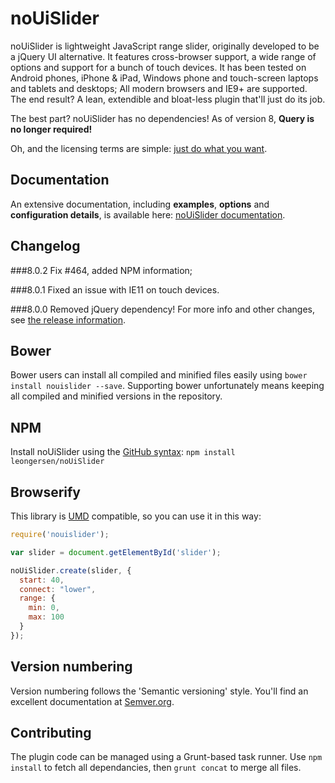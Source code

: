 # noUiSlider

noUiSlider is lightweight JavaScript range slider, originally developed to be a jQuery UI alternative. It features cross-browser support, a wide range of options and support for a bunch of touch devices. It has been tested on Android phones, iPhone & iPad, Windows phone and touch-screen laptops and tablets and desktops; All modern browsers and IE9+ are supported. The end result? A lean, extendible and bloat-less plugin that'll just do its job.

The best part? noUiSlider has no dependencies! As of version 8, **Query is no longer required!**

Oh, and the licensing terms are simple: [just do what you want](http://www.wtfpl.net/about/).

Documentation
-------
An extensive documentation, including **examples**, **options** and **configuration details**, is available here: [noUiSlider documentation](http://refreshless.com/nouislider/).

Changelog
---------
###8.0.2
Fix #464, added NPM information;

###8.0.1
Fixed an issue with IE11 on touch devices.

###8.0.0
Removed jQuery dependency! For more info and other changes, see [the release information](http://refreshless.com/nouislider/new-version).

Bower
-----
Bower users can install all compiled and minified files easily using `bower install nouislider --save`. Supporting bower unfortunately means keeping all compiled and minified versions in the repository.

NPM
---
Install noUiSlider using the [GitHub syntax](https://github.com/leongersen/noUiSlider/issues/433#issuecomment-118330780):
```npm install leongersen/noUiSlider```

Browserify
----------
This library is [UMD](https://github.com/umdjs/umd) compatible, so you can use it in this way:

```javascript
require('nouislider');

var slider = document.getElementById('slider');

noUiSlider.create(slider, {
  start: 40,
  connect: "lower",
  range: {
    min: 0,
    max: 100
  }
});
```

Version numbering
------------------------------
Version numbering follows the 'Semantic versioning' style.
You'll find an excellent documentation at [Semver.org](http://semver.org/).

Contributing
------------------------------
The plugin code can be managed using a Grunt-based task runner.
Use `npm install` to fetch all dependancies, then `grunt concat` to merge all files.

